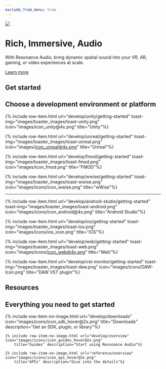 ```yaml
---
exclude_from_menu: true
---
```

<div class="devsite-collapsible-section">
<div class="resonance-audio-hero-wrapper">
<div class="resonance-audio-hero-background">
<img class="resonance-audio-hero-image" src="/images/RA_Home_Final.png">
</div>
<div class="resonance-audio-hero-content-wrapper resonance-audio-container">
<div class="resonance-audio-hero">
<h1 class="resonance-audio-hero-title">Rich, Immersive, Audio</h1>
<p class="resonance-audio-hero-desc">
With Resonance Audio, bring dynamic spatial sound into your VR, AR, gaming, or video experiences at scale.
</p>
<a href="discover/overview" class="resonance-audio-hero-button button">Learn more</a>
</div>
</div>
</div>
</div>

<section class="devsite-landing-row
                        devsite-landing-row-4-up
                        resonance-audio-row-get-started resonance-audio-row-vsep
                        devsite-background devsite-background-grey">
<h1>Get started</h1>
<h2>Choose a development environment or platform</h2>

<div class="devsite-landing-row-group">
{% include row-item.html url="develop/unity/getting-started"  toast-img="images/toaster_images/toast-unity.png" 
    icon="images/icon_unity@4x.png" title="Unity"%}

{% include row-item.html url="develop/unreal/getting-started"  toast-img="images/toaster_images/toast-unreal.png" 
    icon="images/icon_unreal@4x.png" title="Unreal"%}

{% include row-item.html url="develop/fmod/getting-started"  toast-img="images/toaster_images/toast-fmod.png" 
    icon="images/icon_fmod.png" title="FMOD"%}

{% include row-item.html url="develop/wwise/getting-started"  toast-img="images/toaster_images/toast-wwise.png" 
    icon="images/icons/icon_wwise.png" title="wWise"%}
</div>	
<hr/>

<div class="devsite-landing-row-group">
{% include row-item.html url="develop/android-studio/getting-started"  toast-img="images/toaster_images/toast-android.png" 
    icon="images/icons/icon_android@4x.png" title="Android Studio"%}

{% include row-item.html url="develop/ios/getting-started"  toast-img="images/toaster_images/toast-ios.png" 
    icon="images/icons/ios_icon.png" title="iOS"%}

{% include row-item.html url="develop/web/getting-started"  toast-img="images/toaster_images/toast-web.png" 
    icon="images/icons/icon_web@4x.png" title="Web"%}

{% include row-item.html url="develop/vst-monitor/getting-started"  toast-img="images/toaster_images/toast-daw.png" 
    icon="images/icons/DAW-Icon.png" title="DAW VST plugin"%}
</div>
</section>

<section class="devsite-landing-row
                        devsite-landing-row-4-up
                        resonance-audio-row-get-started resonance-audio-row-vsep
                        devsite-background devsite-background-grey">
<h1>Resources</h1>
<h2>Everything you need to get started</h2>
<div class="devsite-landing-row-group">
	{% include row-item-no-image.html url="develop/downloads" icon="images/icons/icon_sdk_hover@2x.png" 
		title="Downloads" description="Get an SDK, plugin, or library"%}

	{% include row-item-no-image.html url="develop/overview" icon="images/icons/icon_guides_hover@2x.png" 
		title="Guides" description="Start using Resonance Audio"%}

	{% include row-item-no-image.html url="reference/overview" icon="images/icons/icon_api_hover@2x.png" 
		title="APIs" description="Dive into the details"%}
</div>
</section>
